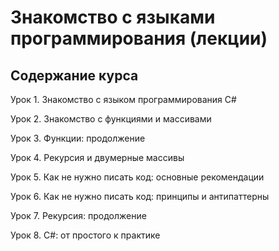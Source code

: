 # Знакомство с языками программирования (лекции)
## Содержание курса
Урок 1. Знакомство с языком программирования C#

Урок 2. Знакомство с функциями и массивами

Урок 3. Функции: продолжение

Урок 4. Рекурсия и двумерные массивы

Урок 5. Как не нужно писать код: основные рекомендации

Урок 6. Как не нужно писать код: принципы и антипаттерны

Урок 7. Рекурсия: продолжение

Урок 8. C#: от простого к практике
